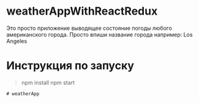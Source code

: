# weatherAppWithReactRedux
Это просто приложение выводящее состояние погоды любого американского города.
Просто впиши название города например: Los Angeles 

# Инструкция по запуску

> npm install
> npm start
```
# weatherApp
